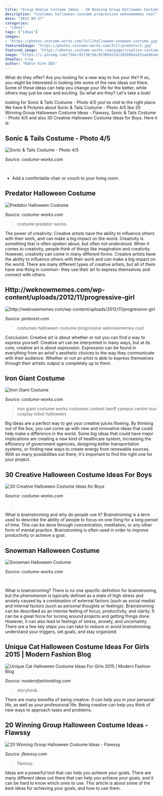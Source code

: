 ```yaml
---
title: "Group Onesie Costume Ideas - 20 Winning Group Halloween Costume Ideas"
description: "Costumes halloween costume progressive weknowmemes cool"
date: "2022-09-27"
categories:
- "ideas"
tags: ["ideas"]
images:
- "https://photos.costume-works.com/full/halloween-snowman-costume.jpg"
featuredImage: "https://photos.costume-works.com/full/predator2.jpg"
featured_image: "https://photos.costume-works.com/page/creative-costume-ideas-for-boys.jpg"
image: "https://i.pinimg.com/736x/43/30/56/433056124c262b96ea531ae0b1e612fa--old-halloween-costumes-epic-costumes.jpg"
ShowToc: true
author: "Mable Kihn DDS"
---
```



What do they offer?
Are you looking for a new way to live your life? If so, you might be interested in looking into some of the new ideas out there. Some of these ideas can help you change your life for the better, while others may just be new and exciting. So what are they? Let's take a look!

	

		
looking for Sonic &amp; Tails Costume - Photo 4/5 you've visit to the right place. We have 8 Pictures about Sonic &amp; Tails Costume - Photo 4/5 like 20 Winning Group Halloween Costume Ideas - Flawssy, Sonic &amp; Tails Costume - Photo 4/5 and also 30 Creative Halloween Costume Ideas for Boys. Here it is:
		
    
## Sonic &amp; Tails Costume - Photo 4/5

<img loading=lazy src="https://photos.costume-works.com/full/03091201_20201026_202829_jpg-30912-4.jpg" onerror="this.onerror=null;this.src='https://tse3.mm.bing.net/th?id=OIP.3CycoSGNP6Nex5rEDrBcwgHaJ3&amp;pid=15.1';" alt="Sonic &amp; Tails Costume - Photo 4/5">

_Source: costume-works.com_

>. 

	

- Add a comfortable chair or couch to your living room.

    
## Predator Halloween Costume

<img loading=lazy src="https://photos.costume-works.com/full/predator2.jpg" onerror="this.onerror=null;this.src='https://tse2.mm.bing.net/th?id=OIP.DOE7njN5jScjq4E9vlt-BgHaK5&amp;pid=15.1';" alt="Predator Halloween Costume">

_Source: costume-works.com_

>costume predator works. 

	

The power of creativity: Creative artists have the ability to influence others with their work, and can make a big impact on the world.
Creativity is something that is often spoken about, but often not understood. When it comes to creativity, people think of things like imagination and creativity. However, creativity can come in many different forms. Creative artists have the ability to influence others with their work and can make a big impact on the world. There are many different types of creative artists, but all of them have one thing in common- they use their art to express themselves and connect with others.

    
## Http://weknowmemes.com/wp-content/uploads/2012/11/progressive-girl

<img loading=lazy src="https://i.pinimg.com/736x/43/30/56/433056124c262b96ea531ae0b1e612fa--old-halloween-costumes-epic-costumes.jpg" onerror="this.onerror=null;this.src='https://tse1.mm.bing.net/th?id=OIP.jxDULSlIz6z_5rMpVt1yigHaKD&amp;pid=15.1';" alt="http://weknowmemes.com/wp-content/uploads/2012/11/progressive-girl">

_Source: pinterest.com_

>costumes halloween costume progressive weknowmemes cool. 

	

Conclusion: Creative art is about whether or not you can find a way to express yourself.
Creative art can be interpreted in many ways, but at its core, creative art is about expression. Expression can be found in everything from an artist's aesthetic choices to the way they communicate with their audience. Whether or not an artist is able to express themselves through their artistic output is completely up to them.

    
## Iron Giant Costume

<img loading=lazy src="https://photos.costume-works.com/full/iron_giant.jpg" onerror="this.onerror=null;this.src='https://tse3.mm.bing.net/th?id=OIP.jCkd8ZYa0MN9HWlgFm8m7gHaNJ&amp;pid=15.1';" alt="Iron Giant Costume">

_Source: costume-works.com_

>iron giant costume works costumes contest banff campus centre tour cosplay robot halloween. 

	

Big ideas are a perfect way to get your creative juices flowing. By thinking out of the box, you can come up with new and innovative ideas that could help make a difference in the world. Some big ideas that could have major implications are creating a new kind of healthcare system, increasing the efficiency of government agencies, designing better transportation systems, or finding new ways to create energy from renewable sources. With so many possibilities out there, it's important to find the right one for your project.

    
## 30 Creative Halloween Costume Ideas For Boys

<img loading=lazy src="https://photos.costume-works.com/page/creative-costume-ideas-for-boys.jpg" onerror="this.onerror=null;this.src='https://tse1.mm.bing.net/th?id=OIP.LiSjVsacSqbs8bfqeZAbjwHaK_&amp;pid=15.1';" alt="30 Creative Halloween Costume Ideas for Boys">

_Source: costume-works.com_

>. 

	

What is brainstroming and why do people use it?
Brainstroming is a term used to describe the ability of people to focus on one thing for a long period of time. This can be done through concentration, meditation, or any other form of mental practice. Brainstroming is often used in order to improve productivity or achieve a goal.

    
## Snowman Halloween Costume

<img loading=lazy src="https://photos.costume-works.com/full/halloween-snowman-costume.jpg" onerror="this.onerror=null;this.src='https://tse4.mm.bing.net/th?id=OIP.2j6GSm_CCMzm121mdBpRRAHaLE&amp;pid=15.1';" alt="Snowman Halloween Costume">

_Source: costume-works.com_

>. 

	

What is brainstroming?
There is no one specific definition for brainstroming, but the phenomenon is typically defined as a state of high stress and anxiety caused by a combination of external factors (such as social media) and internal factors (such as personal thoughts or feelings). Brainstroming can be described as an intense feeling of focus, productivity, and clarity. It can be a great force for turning around projects and getting things done. However, it can also lead to feelings of stress, anxiety, and uncertainty. There are a few key steps you can take to reduce or avoid brainstroming: understand your triggers, set goals, and stay organized.

    
## Unique Cat Halloween Costume Ideas For Girls 2015 | Modern Fashion Blog

<img loading=lazy src="https://modernfashionblog.com/wp-content/uploads/2015/08/Unique-Cat-Halloween-Costume-Ideas-For-Girls-2015-4-216x300.jpg" onerror="this.onerror=null;this.src='https://tse3.mm.bing.net/th?id=OIP.9rZjemopq4kdanu5g8sZ3QAAAA&amp;pid=15.1';" alt="Unique Cat Halloween Costume Ideas For Girls 2015 | Modern Fashion Blog">

_Source: modernfashionblog.com_

>storybook. 

	

There are many benefits of being creative. It can help you in your personal life, as well as your professional life. Being creative can help you think of new ways to approach tasks and problems.

    
## 20 Winning Group Halloween Costume Ideas - Flawssy

<img loading=lazy src="https://www.flawssy.com/wp-content/uploads/2016/05/Funny-Group-Halloween-Costume-Ideas.jpg" onerror="this.onerror=null;this.src='https://tse3.mm.bing.net/th?id=OIP.9QPt5w1MV9E31wrlNe_z5QHaLH&amp;pid=15.1';" alt="20 Winning Group Halloween Costume Ideas - Flawssy">

_Source: flawssy.com_

>flawssy. 

	

Ideas are a powerful tool that can help you achieve your goals. There are many different ideas out there that can help you achieve your goals, and it can be hard to know which ones to use. This article is about some of the best ideas for achieving your goals, and how to use them.

